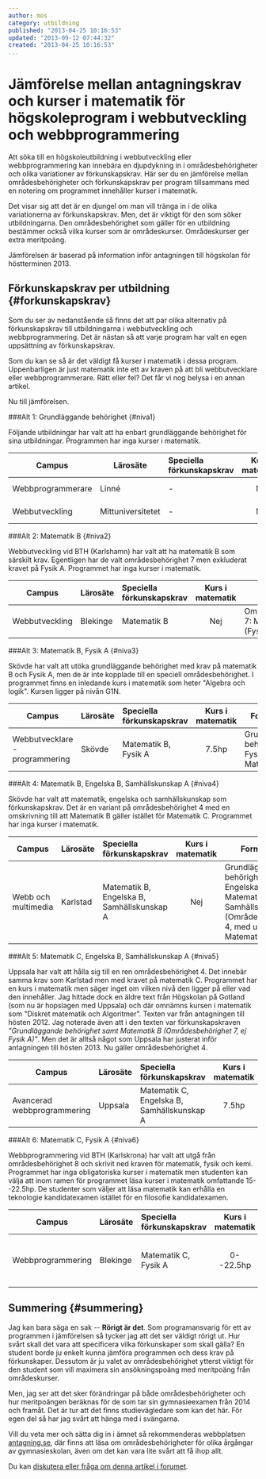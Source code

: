```yaml
---
author: mos
category: utbildning
published: "2013-04-25 10:16:53"
updated: "2013-09-12 07:44:32"
created: "2013-04-25 10:16:53"
...
```

Jämförelse mellan antagningskrav och kurser i matematik för högskoleprogram i webbutveckling och webbprogrammering
==================================

Att söka till en högskoleutbildning i webbutveckling eller webbprogrammering kan innebära en djupdykning in i områdesbehörigheter och olika variationer av förkunskapskrav. Här ser du en jämförelse mellan områdesbehörigheter och förkunskapskrav per program tillsammans med en notering om programmet innehåller kurser i matematik.

<!--more-->


Det visar sig att det är en djungel om man vill tränga in i de olika variationerna av förkunskapskrav. Men, det är viktigt för den som söker utbildningarna. Den områdesbehörighet som gäller för en utbildning bestämmer också vilka kurser som är områdeskurser. Områdeskurser ger extra meritpoäng.

Jämförelsen är baserad på information inför antagningen till högskolan för höstterminen 2013.



Förkunskapskrav per utbildning {#forkunskapskrav}
-------------------------------------------------

Som du ser av nedanstående så finns det att par olika alternativ på förkunskapskrav till utbildningarna i webbutveckling och webbprogrammering. Det är nästan så att varje program har valt en egen uppsättning av förkunskapskrav.

Som du kan se så är det väldigt få kurser i matematik i dessa program. Uppenbarligen är just matematik inte ett av kraven på att bli webbutvecklare eller webbprogrammerare. Rätt eller fel? Det får vi nog belysa i en annan artikel.

Nu till jämförelsen.



###Alt 1: Grundläggande behörighet {#niva1}

Följande utbildningar har valt att ha enbart grundläggande behörighet för sina utbildningar. Programmen har inga kurser i matematik.

| Campus               | Lärosäte          | Speciella förkunskapskrav | Kurs i matematik | Formell text |
|----------------------|-------------------|:--------------------------|:----------------:|--------------|
| Webbprogrammerare    | Linné             | -                         | Nej              | Grundläggande behörighet |
| Webbutveckling       | Mittuniversitetet | -                         | Nej              | Grundläggande behörighet |



###Alt 2: Matematik B {#niva2}

Webbutveckling vid BTH (Karlshamn) har valt att ha matematik B som särskilt krav. Egentligen har de valt områdesbehörighet 7 men exkluderat kravet på Fysik A. Programmet har inga kurser i matematik.

| Campus            | Lärosäte          | Speciella förkunskapskrav | Kurs i matematik | Formell text |
|-------------------|-------------------|:--------------------------|:----------------:|--------------|
| Webbutveckling    | Blekinge          | Matematik B               | Nej              | Områdesbehörighet 7: Matematik B (Fysik A krävs ej) |



###Alt 3: Matematik B, Fysik A {#niva3}

Skövde har valt att utöka grundläggande behörighet med krav på matematik B och Fysik A, men de är inte kopplade till en speciell områdesbehörighet. I programmet finns en inledande kurs i matematik som heter "Algebra och logik". Kursen ligger på nivån G1N.

| Campus                         | Lärosäte  | Speciella förkunskapskrav | Kurs i matematik | Formell text |
|--------------------------------|-----------|:--------------------------|:----------------:|--------------|
| Webbutvecklare - programmering | Skövde    | Matematik B, Fysik A      | 7.5hp            | Grundläggande behörighet + Fysik A, Matematik B |



###Alt 4: Matematik B, Engelska B, Samhällskunskap A {#niva4}

Skövde har valt att matematik, engelska och samhällskunskap som förkunskapskrav. Det är en variant på områdesbehörighet 4 med en omskrivning till att Matematik B gäller istället för Matematik C. Programmet har inga kurser i matematik.

| Campus              | Lärosäte  | Speciella förkunskapskrav                  | Kurs i matematik | Formell text |
|---------------------|-----------|:-------------------------------------------|:----------------:|--------------|
| Webb och multimedia | Karlstad  | Matematik B, Engelska B, Samhällskunskap A | Nej              | Grundläggande behörighet samt Engelska B, Matematik B, Samhällskunskap A (Områdesbehörighet 4, med undantag för Matematik C) |



###Alt 5: Matematik C, Engelska B, Samhällskunskap A {#niva5}

Uppsala har valt att hålla sig till en ren områdesbehörighet 4. Det innebär samma krav som Karlstad men med kravet på matematik C. Programmet har en kurs i matematik men säger inget om vilken nivå den ligger på eller vad den innehåller. Jag hittade dock en äldre text från Högskolan på Gotland (som nu är hopslagen med Uppsala) och där omnämns kursen i matematik som "Diskret matematik och Algoritmer". Texten var från antagningen till hösten 2012. Jag noterade även att i den texten  var förkunskapskraven *"Grundläggande behörighet samt Matematik B (Områdesbehörighet 7, ej Fysik A)"*. Men det är alltså något som Uppsala har justerat inför antagningen till hösten 2013. Nu gäller områdesbehörighet 4.

| Campus              | Lärosäte  | Speciella förkunskapskrav                  | Kurs i matematik | Formell text |
|---------------------|-----------|:-------------------------------------------|:----------------:|--------------|
| Avancerad webbprogrammering | Uppsala   | Matematik C, Engelska B, Samhällskunskap A | 7.5hp            | Områdesbehörighet 4 |



###Alt 6: Matematik C, Fysik A {#niva6}

Webbprogrammering vid BTH (Karlskrona) har valt att utgå från områdesbehörighet 8 och skrivit ned kraven för matematik, fysik och kemi.  Programmet har inga obligatoriska kurser i matematik men studenten kan välja att inom ramen för programmet läsa kurser i matematik omfattande 15--22.5hp. De studenter som väljer att läsa matematik kan erhålla en teknologie kandidatexamen istället för en filosofie kandidatexamen.

| Campus            | Lärosäte  | Speciella förkunskapskrav                  | Kurs i matematik | Formell text |
|-------------------|-----------|:-------------------------------------------|:----------------:|--------------|
| Webbprogrammering | Blekinge  | Matematik C, Fysik A                       | 0--22.5hp      |  Områdesbehörighet 8: Matematik kurs C (Fysik B, Kemi A, Matematik D krävs ej) |



Summering {#summering}
-------------------------------------------------

Jag kan bara säga en sak -- **Rörigt är det**. Som programansvarig för ett av programmen i jämförelsen så tycker jag att det ser väldigt rörigt ut. Hur svårt skall det vara att specificera vilka förkunskaper som skall gälla? En student borde ju enkelt kunna jämföra programmen och dess krav på förkunskaper. Dessutom är ju valet av områdesbehörighet ytterst viktigt för den student som vill maximera sin ansökningspoäng med meritpoäng från områdeskurser.

Men, jag ser att det sker förändringar på både områdesbehörigheter och hur meritpoängen beräknas för de som tar sin gymnasieexamen från 2014 och framåt. Det är tur att det finns studievägledare som kan det här. För egen del så har jag svårt att hänga med i svängarna. 

Vill du veta mer och sätta dig in i ämnet så rekommenderas webbplatsen [antagning.se](http://www.antagning.se), där finns att läsa om områdesbehörigheter för olika årgångar av gymnasieskolan, även om det kan vara lite svårt att få ihop allt. 

Du kan [diskutera eller fråga om denna artikel i forumet](t/1244).
